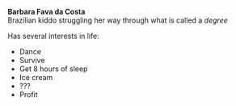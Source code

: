 **Barbara Fava da Costa**  <br/>
Brazilian kiddo struggling her way through what is called a _degree_  <br/>

Has several interests in life: <br/>
* Dance
* Survive
* Get 8 hours of sleep
* Ice cream
* ???
* Profit
